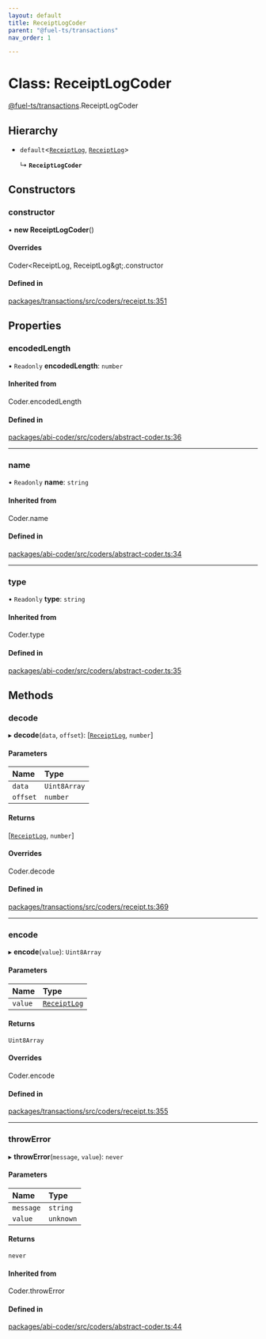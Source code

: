 ```yaml
---
layout: default
title: ReceiptLogCoder
parent: "@fuel-ts/transactions"
nav_order: 1

---
```


# Class: ReceiptLogCoder

[@fuel-ts/transactions](../index.md).ReceiptLogCoder

## Hierarchy

- `default`<[`ReceiptLog`](../index.md#receiptlog), [`ReceiptLog`](../index.md#receiptlog)\>

  ↳ **`ReceiptLogCoder`**

## Constructors

### constructor

• **new ReceiptLogCoder**()

#### Overrides

Coder&lt;ReceiptLog, ReceiptLog\&gt;.constructor

#### Defined in

[packages/transactions/src/coders/receipt.ts:351](https://github.com/FuelLabs/fuels-ts/blob/master/packages/transactions/src/coders/receipt.ts#L351)

## Properties

### encodedLength

• `Readonly` **encodedLength**: `number`

#### Inherited from

Coder.encodedLength

#### Defined in

[packages/abi-coder/src/coders/abstract-coder.ts:36](https://github.com/FuelLabs/fuels-ts/blob/master/packages/abi-coder/src/coders/abstract-coder.ts#L36)

___

### name

• `Readonly` **name**: `string`

#### Inherited from

Coder.name

#### Defined in

[packages/abi-coder/src/coders/abstract-coder.ts:34](https://github.com/FuelLabs/fuels-ts/blob/master/packages/abi-coder/src/coders/abstract-coder.ts#L34)

___

### type

• `Readonly` **type**: `string`

#### Inherited from

Coder.type

#### Defined in

[packages/abi-coder/src/coders/abstract-coder.ts:35](https://github.com/FuelLabs/fuels-ts/blob/master/packages/abi-coder/src/coders/abstract-coder.ts#L35)

## Methods

### decode

▸ **decode**(`data`, `offset`): [[`ReceiptLog`](../index.md#receiptlog), `number`]

#### Parameters

| Name | Type |
| :------ | :------ |
| `data` | `Uint8Array` |
| `offset` | `number` |

#### Returns

[[`ReceiptLog`](../index.md#receiptlog), `number`]

#### Overrides

Coder.decode

#### Defined in

[packages/transactions/src/coders/receipt.ts:369](https://github.com/FuelLabs/fuels-ts/blob/master/packages/transactions/src/coders/receipt.ts#L369)

___

### encode

▸ **encode**(`value`): `Uint8Array`

#### Parameters

| Name | Type |
| :------ | :------ |
| `value` | [`ReceiptLog`](../index.md#receiptlog) |

#### Returns

`Uint8Array`

#### Overrides

Coder.encode

#### Defined in

[packages/transactions/src/coders/receipt.ts:355](https://github.com/FuelLabs/fuels-ts/blob/master/packages/transactions/src/coders/receipt.ts#L355)

___

### throwError

▸ **throwError**(`message`, `value`): `never`

#### Parameters

| Name | Type |
| :------ | :------ |
| `message` | `string` |
| `value` | `unknown` |

#### Returns

`never`

#### Inherited from

Coder.throwError

#### Defined in

[packages/abi-coder/src/coders/abstract-coder.ts:44](https://github.com/FuelLabs/fuels-ts/blob/master/packages/abi-coder/src/coders/abstract-coder.ts#L44)
